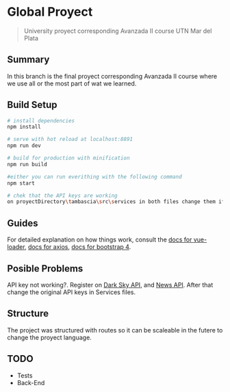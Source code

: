 # Global Proyect

> University proyect corresponding Avanzada II course UTN Mar del Plata

## Summary
In this branch is the final proyect corresponding Avanzada II course where we use all or the most part of wat we learned. 


## Build Setup

``` bash
# install dependencies
npm install

# serve with hot reload at localhost:8891
npm run dev

# build for production with minification
npm run build

#either you can run everithing with the following command
npm start

# chek that the API keys are working
on proyectDirectory\tambascia\src\services in both files change them if necesary. 
```

## Guides

For detailed explanation on how things work, consult the [docs for vue-loader](http://vuejs.github.io/vue-loader), [docs for axios](https://github.com/axios/axios), [docs for bootstrap 4](https://getbootstrap.com/).

## Posible Problems

API key not working?. Register on  [Dark Sky API](https://darksky.net/dev/docs), and [News API](https://newsapi.org/). After that change the original API keys in Services files.

## Structure

The project was structured with routes so it can be scaleable in the futere to change the proyect language.


## TODO

- Tests
- Back-End